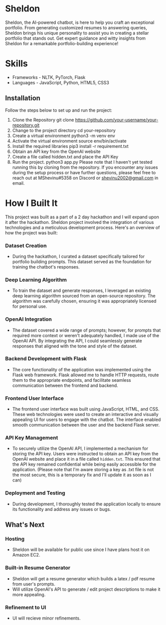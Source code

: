 # Sheldon
Sheldon, the AI-powered chatbot, is here to help you craft an exceptional portfolio. From generating customized resumes to answering queries, Sheldon brings his unique personality to assist you in creating a stellar portfolio that stands out. Get expert guidance and witty insights from Sheldon for a remarkable portfolio-building experience!

# Skills
- Frameworks - NLTK, PyTorch, Flask
- Languages  - JavaScript, Python, HTML5, CSS3

## Installation
Follow the steps below to set up and run the project:
1. Clone the Repository
    git clone https://github.com/your-username/your-repository.git
2. Change to the project directory
    cd your-repository
3. Create a virtual environment
    python3 -m venv env
4. Activate the virtual environment
    source env/bin/activate
5. Install the required libraries
    pip3 install -r requirement.txt
6. Obtain an API key from the OpenAI website
7. Create a file called hidden.txt and place the API Key
8. Run the project. 
    python3 app.py
Please note that I haven't yet tested running this by cloning from the repository. If you encounter any issues during the setup process or have further questions, please feel free to reach out at MShevinu#5358 on Discord or shevinu2002@gmail.com in email.

# How I Built It

This project was built as a part of a 2 day hackathon and I will expand upon it after the hackathon. Sheldon project involved the integration of various technologies and a meticulous development process. Here's an overview of how the project was built:

### Dataset Creation
- During the hackathon, I curated a dataset specifically tailored for portfolio building prompts. This dataset served as the foundation for training the chatbot's responses.

### Deep Learning Algorithm
- To train the dataset and generate responses, I leveraged an existing deep learning algorithm sourced from an open-source repository. The algorithm was carefully chosen, ensuring it was appropriately licensed for personal use.

### OpenAI Integration
- The dataset covered a wide range of prompts; however, for prompts that required more context or weren't adequately handled, I made use of the OpenAI API. By integrating the API, I could seamlessly generate responses that aligned with the tone and style of the dataset.

### Backend Development with Flask
- The core functionality of the application was implemented using the Flask web framework. Flask allowed me to handle HTTP requests, route them to the appropriate endpoints, and facilitate seamless communication between the frontend and backend.

### Frontend User Interface
- The frontend user interface was built using JavaScript, HTML, and CSS. These web technologies were used to create an interactive and visually appealing UI for users to engage with the chatbot. The interface enabled smooth communication between the user and the backend Flask server.

### API Key Management
- To securely utilize the OpenAI API, I implemented a mechanism for storing the API key. Users were instructed to obtain an API key from the OpenAI website and place it in a file called `hidden.txt`. This ensured that the API key remained confidential while being easily accessible for the application. (Please note that I'm aware storing a key as .txt file is not the most secure, this is a temporary fix and I'll update it as soon as I can)

### Deployment and Testing
- During development, I thoroughly tested the application locally to ensure its functionality and address any issues or bugs.

## What's Next
### Hosting
-   Sheldon will be available for public use since I have plans host it on Amazon EC2.
### Built-in Resume Generator
-   Sheldon will get a resume generator which builds a latex / pdf resume from user's prompts.
-   Will utilize OpenAI's API to generate / edit project descriptions to make it more appealing.
### Refinement to UI
-   UI will recieve minor refinements.
